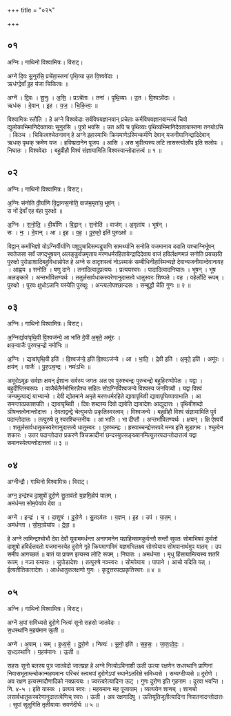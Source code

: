 +++
title = "०२५"

+++


## ०१
अग्निः। गाथिनो विश्वामित्रः। विराट्।

अग्ने॑ दि॒वः सू॒नुर॑सि॒ प्रचे॑ता॒स्तना॑ पृथि॒व्या उ॒त वि॒श्ववे॑दाः ।  
ऋध॑ग्दे॒वाँ इ॒ह य॑जा चिकित्वः ॥

अग्ने॑ । दि॒वः । सू॒नुः । अ॒सि॒ । प्रऽचे॑ताः । तना॑ । पृ॒थि॒व्याः । उ॒त । वि॒श्वऽवे॑दाः ।  
ऋध॑क् । दे॒वान् । इ॒ह । य॒ज॒ । चि॒कि॒त्वः॒ ॥

विश्वामित्रः स्तौति । हे अग्ने विश्ववेदाः सर्वविषयज्ञानवान् प्रचेताः कर्मविषयज्ञानवाम्स्त्वं चिवो द्युलोकाभिमानिदेवतायाः सूनुरसि । पुत्रो भवसि । उत अपि च पृथिव्याः पृथिव्यभिमानिदेवतायास्तना तनयोऽसि । किञ्च । चिकित्वश्चेतनावन् हे अग्ने इहास्माभिः क्रियमाणेऽस्मिन्कर्मणि देवान् यजनीयानिन्द्रादिदेवान् ऋधक् पृथक् क्रमेण यज । हविष्प्रदानेन पूजय ॥ आसि । अस भुवीत्यस्य लटि तासस्त्योर्लोप इति सलोपः । निघातः । विश्ववेदाः । बहुव्रीहौ विश्वं संज्ञायामिति विश्वस्यान्तोदात्तत्वं ॥ १ ॥

## ०२
अग्निः। गाथिनो विश्वामित्रः। विराट्।

अ॒ग्निः स॑नोति वी॒र्या॑णि वि॒द्वान्त्स॒नोति॒ वाज॑म॒मृता॑य॒ भूष॑न् ।  
स नो॑ दे॒वाँ एह व॑हा पुरुक्षो ॥

अ॒ग्निः । स॒नो॒ति॒ । वी॒र्या॑णि । वि॒द्वान् । स॒नोति॑ । वाज॑म् । अ॒मृता॑य । भूष॑न् ।  
सः । नः॒ । दे॒वान् । आ । इ॒ह । व॒ह॒ । पु॒रु॒क्षो॒ इति॑ पुरुऽक्षो ॥

विद्वान् कर्माभिज्ञो योऽग्निर्वीर्याणि पशुपुत्रादिसम्पद्रूपाणि सामर्थ्यानि सनोति यजमानाय ददाति यश्चाग्निर्भूषन् स्वतेजसा सर्वं जगद्भूषयन् अलङ्कुर्वन्नमृताय मरणधर्मरहितायेन्द्रादिदेवाय वाजं हविर्लक्षणमन्नं सनोति प्रयच्छति पुरुक्षो पुरोडाशादिबहुविधान्नोपेत हे अग्ने स तादृशस्त्वं नोऽस्माकं सम्बीधिनीहास्मिन्यज्ञे देवान्यजनीयान्देवानावह । आह्वय ॥ सनोति । षणु दाने । तनादित्वादुप्रत्ययः । प्रत्ययस्वरः । पादादित्वादनिघातः । भूषन् । भूष अलङ्कारे । अन्तर्भावितण्यर्थः । ततुर्लसार्वधाकस्वरेणानुदात्तत्वे धातुस्वरः शिष्यते । वह । वहेर्लोटि रूपम् । पुरुक्षो । पुरवः क्षुधोऽन्नानि यस्येति पुरुक्षुः । अन्त्यलोपश्छान्दसः । सम्बुद्धौ चेति गुणः ॥ २ ॥

## ०३
अग्निः। गाथिनो विश्वामित्रः। विराट्।

अ॒ग्निर्द्यावा॑पृथि॒वी वि॒श्वज॑न्ये॒ आ भा॑ति दे॒वी अ॒मृते॒ अमू॑रः ।  
क्षय॒न्वाजैः॑ पुरुश्च॒न्द्रो नमो॑भिः ॥

अ॒ग्निः । द्यावा॑पृथि॒वी इति॑ । वि॒श्वज॑न्ये॒ इति॑ वि॒श्वऽज॑न्ये । आ । भा॒ति॒ । दे॒वी इति॑ । अ॒मृते॒ इति॑ । अमू॑रः ।  
क्षय॑न् । वाजैः॑ । पु॒रु॒ऽच॒न्द्रः । नमः॑ऽभिः ॥

अमूरोऽमूढः सर्वज्ञः क्षयन् ईशानः सर्वस्य जगतः अत एव पुरुश्चन्द्रः पुरुचन्द्रो बहुहिरण्योपेतः । यद्वा । बहुदीप्तिस्वरूपः । वाजैर्बलैर्नमोभिरन्नैश्च सहितः सोऽग्निर्विश्वजन्ये विश्वस्य जनयित्र्यौ । यद्वा विश्वं जन्यमुत्पाद्यं याभ्यान्ते । देवी द्योतमाने अमृते मरणधर्मरहिते द्यावापृथिवी द्यावापृघिव्यावाभाति । आ समन्तात्प्रकाशयति । द्यावापृथिवी । दिवः शब्दस्य दिवो द्यावेति द्यावादेशः आद्युदात्तः । पृथिवीशब्दो ञीषन्तत्वेनान्तोदात्तः । देवताद्वन्द्वे चेत्युभयोः प्रकृतिस्वरत्वम् । विश्वजन्ये । बहुव्रीहौ विश्वं संज्ञायामिति पुर्व पदान्तोदात्तः । तत्पुरुषे तु स्वरश्चिन्तनीयः । आ भाति । भा दीप्तौ । अन्तर्भावितण्यर्थः । क्षयन् । क्षि ऐश्वर्ये । शतुर्लसार्वधातुकस्वरेणानुदात्तत्वे धातुस्वरः । पुरुष्चन्द्रः । ह्रस्वाच्चन्द्रोत्तरपदे मन्त्र इति सुडागमः । श्चुत्वेन शकारः । उत्तर पदान्तोदात्त प्रकरणे त्रिचक्रादीनां छन्दस्युपसङ्ख्यानमित्युत्तरपदान्तोदात्तत्वं यद्वा समानस्येत्यन्तोदात्तत्वं ॥ ३ ॥

## ०४
अग्नीन्द्रौ। गाथिनो विश्वामित्रः। विराट्।

अग्न॒ इन्द्र॑श्च दा॒शुषो॑ दुरो॒णे सु॒ताव॑तो य॒ज्ञमि॒होप॑ यातम् ।  
अम॑र्धन्ता सोम॒पेया॑य देवा ॥

अग्ने॑ । इन्द्रः॑ । च॒ । दा॒शुषः॑ । दु॒रो॒णे । सु॒तऽव॑तः । य॒ज्ञम् । इ॒ह । उप॑ । या॒त॒म् ।  
अम॑र्धन्ता । सो॒म॒ऽपेया॑य । दे॒वा॒ ॥

हे अग्ने त्वमिन्द्रश्चोभौ देवा देवौ युवाममर्धन्ता अनागमनेन यज्ञहिम्सामकुर्वन्तौ सन्तौ सुवतः सोमाभिषवं कुर्वतो दाशुषो हविर्दत्तवतो यजमानस्येह दुरोणे गृहे क्रियमाणमिमं यज्ञमभिलक्ष्य सोमपेयाय सोमपानार्थमुप यातम् । उप समीप आगच्छतं ॥ यातं या प्रापण इत्यस्य लोटि रूपम् । निघातः । अमर्धन्ता । मृधु हिंसायामित्यस्य शतरि रूपम् । नञा समासः । सुपोडादेशः । तत्पुरुषे नञ्स्वरः । सोमपेयाय । पापाने । आचो यदिति यत् । ईत्यतीतिकारादेशः । आर्धधातुकलक्षणो गुणः । कृदुत्तरपदप्रकृतिस्वरः ॥ ४ ॥

## ०५
अग्निः। गाथिनो विश्वामित्रः। विराट्।

अग्ने॑ अ॒पां समि॑ध्यसे दुरो॒णे नित्यः॑ सूनो सहसो जातवेदः ।  
स॒धस्था॑नि म॒हय॑मान ऊ॒ती ॥

अग्ने॑ । अ॒पाम् । सम् । इ॒ध्य॒से॒ । दु॒रो॒णे । नित्यः॑ । सू॒नो॒ इति॑ । स॒ह॒सः॒ । जा॒त॒ऽवे॒दः॒ ।  
स॒धऽस्था॑नि । म॒हय॑मानः । ऊ॒ती ॥

सहसः सूनो बलस्य पुत्र जातवेदो जातप्रज्ञ हे अग्ने नित्योऽविनाशी ऊती ऊत्या रक्षणेन सधस्थानि प्राणिनां निवासभूताम्ल्चोकान्महयमानः परिचरं स्त्वमपां दुरोणेऽपां स्थानेऽतरिक्षे समिध्यसे । सम्यग्दीप्यसे ॥ दुरोणे । अव रक्षण इत्यस्मादौणादिको नक्प्रत्ययः । ज्वरत्वरेत्यादिना ऊट् । गुणः दुरोण इति गृहनाम । दुरवा भवन्ति । नि. ४-५ । इति यास्कः । प्रत्यय स्वरः । महयमानः मह पूजायाम् । व्यत्ययेन शानच् । शानचो लसार्वधातुकस्वरेणानुदात्तत्वेणिच् स्वरः । ऊती । अव रक्षणादिषु । ऊतियूतिजूतीत्यादिना निपातनादन्तोदात्तः । सुपां सुलुगिति तृतीयायाः सवर्णदीर्घः ॥ ५ ॥